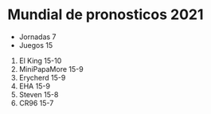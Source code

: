 

# Mundial de pronosticos 2021 #

* Jornadas 7
* Juegos 15

1. El King 15-10
2. MiniPapaMore 15-9
3. Erycherd 15-9
4. EHA 15-9
5. Steven 15-8
6. CR96 15-7
